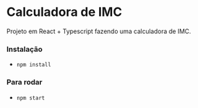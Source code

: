 # Calculadora de IMC

Projeto em React + Typescript
fazendo uma calculadora de IMC.

### Instalação
- `npm install`


### Para rodar
- `npm start`
